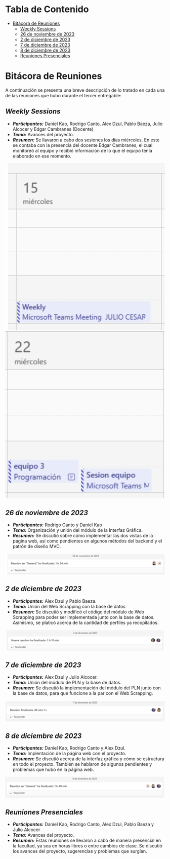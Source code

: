 # Tabla de Contenido
* [Bitácora de Reuniones](#bitácora-de-reuniones)
    * [Weekly Sessions](#weekly-sessions)
    * [26 de noviembre de 2023](#26-de-noviembre-de-2023)
    * [2 de diciembre de 2023](#2-de-diciembre-de-2023)
    * [7 de diciembre de 2023](#7-de-diciembre-de-2023)
    * [8 de diciembre de 2023](#8-de-diciembre-de-2023)
    * [Reuniones Presenciales](#reuniones-presenciales)

# Bitácora de Reuniones
A continuación se presenta una breve descripción de lo tratado en cada una de las reuniones que hubo durante el tercer entregable:

## **_Weekly Sessions_**
* **_Participantes:_** Daniel Kao, Rodrigo Canto, Alex Dzul, Pablo Baeza, Julio Alcocer y Edgar Cambranes (Docente)
* **_Tema:_** Avances del proyecto.
* **_Resumen:_** Se llavaron a cabo dos sesiones los días miércoles. En este se contaba con la presencia del docente Edgar Cambranes, el cual monitoreó al equipo y recibió información de lo que el equipo tenía elaborado en ese momento.

![Evidencia](/Docuemntación-Revisión2/Proceso/Images/Evidencia1.jpg)
![Evidencia](/Docuemntación-Revisión2/Proceso/Images/Evidencia2.jpg)


## **_26 de noviembre de 2023_**
* **_Participantes:_** Rodrigo Canto y Daniel Kao
* **_Tema:_** Organización y unión del módulo de la Interfaz Gráfica.
* **_Resumen:_** Se discutió sobre cómo implementar las dos vistas de la página web, así como pendientes en algunos métodos del backend y el patrón de diseño MVC.

![Evidencia](/Docuemntación-Revisión2/Proceso/Images/Evidencia3.jpg)

## **_2 de diciembre de 2023_**
* **_Participantes:_** Alex Dzul y Pablo Baeza.
* **_Tema:_** Unión del Web Scrapping con la base de datos
* **_Resumen:_** Se discutió y modificó el código del módulo de Web Scrapping para poder ser implementada junto con la base de datos. Asimismo, se platicó acerca de la cantidad de perfiles ya recopilados.

![Evidencia](/Docuemntación-Revisión2/Proceso/Images/Evidencia4.jpg)

## **_7 de diciembre de 2023_**
* **_Participantes:_** Alex Dzul y Julio Alcocer.
* **_Tema:_** Unión del módulo de PLN y la base de datos.
* **_Resumen:_** Se discutió la implementación del módulo del PLN junto con la base de datos, para que funcione a la par con el Web Scrapping.

![Evidencia](/Docuemntación-Revisión2/Proceso/Images/Evidencia5.jpg)

## **_8 de diciembre de 2023_**
* **_Participantes:_** Daniel Kao, Rodrigo Canto y Alex Dzul.
* **_Tema:_** Implentación de la página web con el proyecto.
* **_Resumen:_** Se discutió acerca de la interfaz gráfica y cómo se estructura en todo el proyecto. También se hablaron de algunos pendientes y problemas que hubo en la página web.

![Evidencia](/Docuemntación-Revisión2/Proceso/Images/Evidencia6.jpg)

## **_Reuniones Presenciales_**
* **_Participantes:_** Daniel Kao, Rodrigo Canto, Alex Dzul, Pablo Baeza y Julio Alcocer
* **_Tema:_** Avances del proyecto.
* **_Resumen:_** Estas reuniones se llevaron a cabo de manera presencial en la facultad, ya sea en horas libres o entre cambios de clase. Se discutió los avances del proyecto, sugerencias y problemas que surgían.
